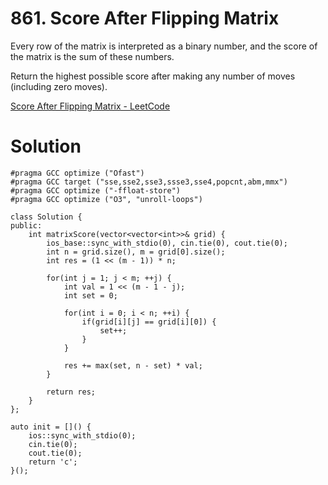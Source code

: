 # 861. Score After Flipping Matrix

Every row of the matrix is interpreted as a binary number, and the score of the matrix is the sum of these numbers.

Return the highest possible score after making any number of moves (including zero moves).

[Score After Flipping Matrix - LeetCode](https://leetcode.com/problems/score-after-flipping-matrix/)

# Solution

```
#pragma GCC optimize ("Ofast")
#pragma GCC target ("sse,sse2,sse3,ssse3,sse4,popcnt,abm,mmx")
#pragma GCC optimize ("-ffloat-store")
#pragma GCC optimize ("O3", "unroll-loops")

class Solution {
public:
    int matrixScore(vector<vector<int>>& grid) {
        ios_base::sync_with_stdio(0), cin.tie(0), cout.tie(0);
        int n = grid.size(), m = grid[0].size();
        int res = (1 << (m - 1)) * n;

        for(int j = 1; j < m; ++j) {
            int val = 1 << (m - 1 - j);
            int set = 0;

            for(int i = 0; i < n; ++i) {
                if(grid[i][j] == grid[i][0]) {
                    set++;
                }
            }

            res += max(set, n - set) * val;
        }

        return res;
    }
};

auto init = []() {
    ios::sync_with_stdio(0);
    cin.tie(0);
    cout.tie(0);
    return 'c';
}();
```